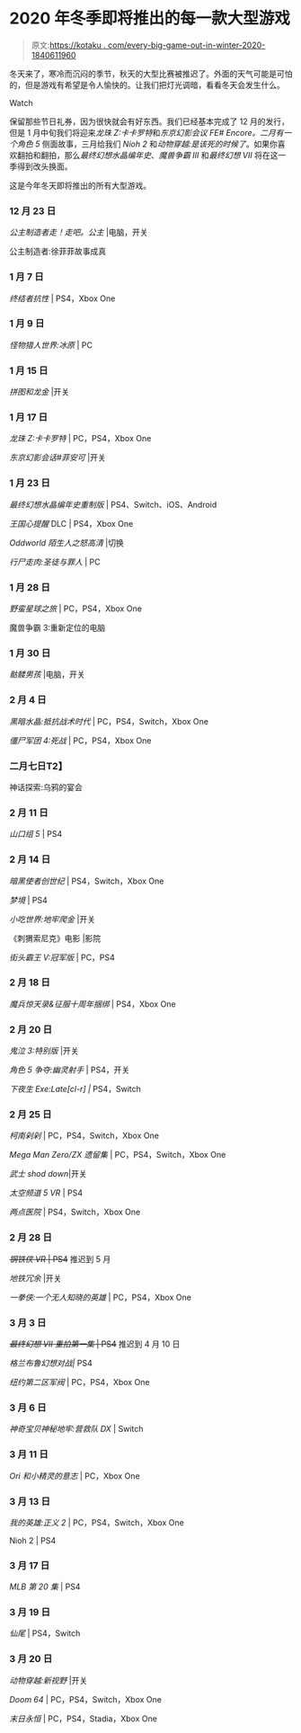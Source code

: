 # 2020 年冬季即将推出的每一款大型游戏

> 原文:[https://kotaku . com/every-big-game-out-in-winter-2020-1840611960](https://kotaku.com/every-big-game-coming-out-in-winter-2020-1840611960)

冬天来了，寒冷而沉闷的季节，秋天的大型比赛被推迟了。外面的天气可能是可怕的，但是游戏有希望是令人愉快的。让我们把灯光调暗，看看冬天会发生什么。

Watch

保留那些节日礼券，因为很快就会有好东西。我们已经基本完成了 12 月的发行，但是 1 月中旬我们将迎来*龙珠 Z:卡卡罗特*和*东京幻影会议 FE# Encore。*二月有一个*角色 5* 侧面故事，三月给我们 *Nioh 2* 和*动物穿越:是该死的时候了*。如果你喜欢翻拍和翻拍，那么*最终幻想水晶编年史*、*魔兽争霸 III* 和*最终幻想 VII* 将在这一季得到改头换面。

这是今年冬天即将推出的所有大型游戏。

### **12 月 23 日**

*公主制造者走！走吧。公主* |电脑，开关

公主制造者:徐菲菲故事成真

### **1 月 7 日**

*终结者抗性* | PS4，Xbox One

### **1 月 9 日**

*怪物猎人世界:冰原* | PC

### **1 月 15 日**

*拼图和龙金* |开关

### **1 月 17 日**

*龙珠 Z:卡卡罗特* | PC，PS4，Xbox One

*东京幻影会话#菲安可* |开关

### **1 月 23 日**

*最终幻想水晶编年史重制版* | PS4、Switch、iOS、Android

*王国心提醒* DLC | PS4，Xbox One

*Oddworld 陌生人之怒高清* |切换

*行尸走肉:圣徒与罪人* | PC

### **1 月 28 日**

*野蛮星球之旅* | PC，PS4，Xbox One

魔兽争霸 3:重新定位的电脑

### 1 月 30 日

*骷髅男孩* |电脑，开关

### **2 月 4 日**

*黑暗水晶:抵抗战术时代* | PC，PS4，Switch，Xbox One

*僵尸军团 4:死战* | PC，PS4，Xbox One

### **二月七日**T2】

神话探索:乌鸦的宴会

### **2 月 11 日**

*山口组 5* | PS4

### **2 月 14 日**

*暗黑使者创世纪* | PS4，Switch，Xbox One

*梦境* | PS4

*小吃世界:地牢爬金* |开关

《刺猬索尼克》电影 |影院

*街头霸王 V:冠军版* | PC，PS4

### **2 月 18 日**

*魔兵惊天录&征服十周年捆绑* | PS4，Xbox One

### **2 月 20 日**

*鬼泣 3:特别版* |开关

*角色 5 争夺:幽灵射手* | PS4，开关

*下夜生 Exe:Late[cl-r] |* PS4，Switch

### **2 月 25 日**

*柯南剁剁* | PC，PS4，Switch，Xbox One

*Mega Man Zero/ZX 遗留集* | PC，PS4，Switch，Xbox One

*武士 shod down*|开关

*太空频道 5 VR* | PS4

*两点医院* | PS4，Switch，Xbox One

### **2 月 28 日**

~~*钢铁侠 VR* | PS4~~ 推迟到 5 月

*地铁冗余* |开关

*一拳侠:一个无人知晓的英雄* | PC，PS4，Xbox One

### **3 月 3 日**

~~*最终幻想 VII 重拍第一集* | PS4~~ 推迟到 4 月 10 日

*格兰布鲁幻想对战|* PS4

*纽约第二区军阀* | PC，PS4，Xbox One

### 3 月 6 日

*神奇宝贝神秘地牢:营救队 DX* | Switch

### **3 月 11 日**

*Ori 和小精灵的意志* | PC，Xbox One

### **3 月 13 日**

*我的英雄:正义 2* | PC，PS4，Switch，Xbox One

Nioh 2 | PS4

### **3 月 17 日**

*MLB 第 20 集* | PS4

### **3 月 19 日**

*仙尾* | PS4，Switch

### **3 月 20 日**

*动物穿越:新视野* |开关

*Doom 64* | PC，PS4，Switch，Xbox One

*末日永恒* | PC，PS4，Stadia，Xbox One